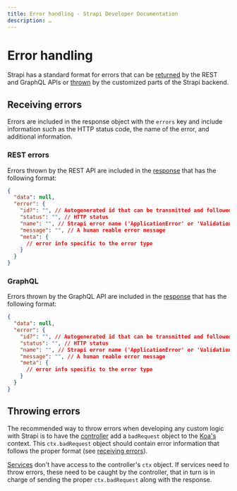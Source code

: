 ```yaml
---
title: Error handling - Strapi Developer Documentation
description: …
---
```


<!-- TODO: update SEO -->

# Error handling

Strapi has a standard format for errors that can be [returned](#receiving-errors) by the REST and GraphQL APIs or [thrown](#throwing-errors) by the customized parts of the Strapi backend.

## Receiving errors

Errors are included in the response object with the `errors` key and include information such as the HTTP status code, the name of the error, and additional information.

### REST errors

Errors thrown by the REST API are included in the [response](/developer-docs/latest/developer-resources/database-apis-reference/rest-api.html#unified-response-format) that has the following format:

```json
{
  "data": null,
  "error": {
    "id?": "", // Autogenerated id that can be transmitted and followed along the stack
    "status": "", // HTTP status
    "name": "", // Strapi error name ('ApplicationError' or 'ValidationError')
    "message": "", // A human reable error message
    "meta": {
      // error info specific to the error type
    }
  }
}
```

<!-- TODO: add "types" (aka error `name`) list once settled -->

### GraphQL

Errors thrown by the GraphQL API are included in the [response](/developer-docs/latest/developer-resources/database-apis-reference/graphql-api.html#unified-response-format) that has the following format:

<!-- ? is it exactly the same for GraphQL and REST? -->
```json
{
  "data": null,
  "error": {
    "id?": "", // Autogenerated id that can be transmitted and followed along the stack
    "status": "", // HTTP status
    "name": "", // Strapi error name ('ApplicationError' or 'ValidationError')
    "message": "", // A human reable error message
    "meta": {
      // error info specific to the error type
    }
  }
}
```

## Throwing errors

The recommended way to throw errors when developing any custom logic with Strapi is to have the [controller](/developer-docs/latest/development/backend-customization/controllers.md) add a `badRequest` object to the [Koa's](https://koajs.com/#context) context. This `ctx.badRequest` object should contain error information that follows the proper format (see [receiving errors](#receiving-errors)).

[Services](/developer-docs/latest/development/backend-customization/services.md) don't have access to the controller's `ctx` object. If services need to throw errors, these need to be caught by the controller, that in turn is in charge of sending the proper `ctx.badRequest` along with the response.

